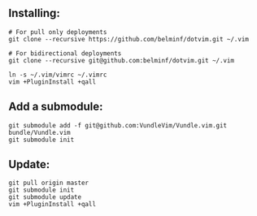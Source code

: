 Installing:
-----------
```
# For pull only deployments
git clone --recursive https://github.com/belminf/dotvim.git ~/.vim

# For bidirectional deployments
git clone --recursive git@github.com:belminf/dotvim.git ~/.vim

ln -s ~/.vim/vimrc ~/.vimrc
vim +PluginInstall +qall
```

Add a submodule:
----------------

```
git submodule add -f git@github.com:VundleVim/Vundle.vim.git bundle/Vundle.vim
git submodule init
```

Update:
-------
```
git pull origin master
git submodule init
git submodule update
vim +PluginInstall +qall
```
